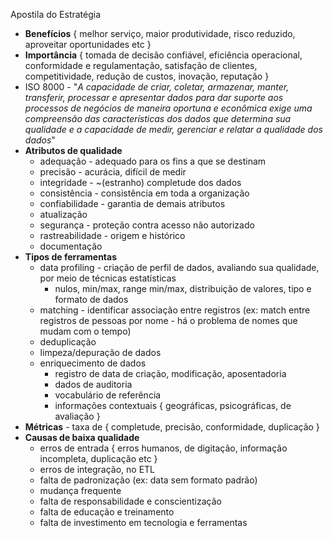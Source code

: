Apostila do Estratégia
* **Benefícios** { melhor serviço, maior produtividade, risco reduzido, aproveitar oportunidades etc }
* **Importância** { tomada de decisão confiável, eficiência operacional, conformidade e regulamentação, satisfação de clientes, competitividade, redução de custos, inovação, reputação }
* ISO 8000 - "*A capacidade de criar, coletar, armazenar, manter, transferir, processar e apresentar dados para dar suporte aos processos de negócios de maneira oportuna e econômica exige uma compreensão das características dos dados que determina sua qualidade e a capacidade de medir, gerenciar e relatar a qualidade dos dados*"
* **Atributos de qualidade**
	* adequação - adequado para os fins a que se destinam
	* precisão - acurácia, difícil de medir
	* integridade - ~(estranho) completude dos dados
	* consistência - consistência em toda a organização
	* confiabilidade - garantia de demais atributos
	* atualização
	* segurança - proteção contra acesso não autorizado
	* rastreabilidade - origem e histórico
	* documentação
* **Tipos de ferramentas**
	* data profiling - criação de perfil de dados, avaliando sua qualidade, por meio de técnicas estatísticas
		* nulos, min/max, range min/max, distribuição de valores, tipo e formato de dados
	* matching - identificar associação entre registros (ex: match entre registros de pessoas por nome - há o problema de nomes que mudam com o tempo)
	* deduplicação
	* limpeza/depuração de dados
	* enriquecimento de dados
		* registro de data de criação, modificação, aposentadoria
		* dados de auditoria
		* vocabulário de referência
		* informações contextuais { geográficas, psicográficas, de avaliação }
* **Métricas** - taxa de { completude, precisão, conformidade, duplicação }
* **Causas de baixa qualidade**
	* erros de entrada { erros humanos, de digitação, informação incompleta, duplicação etc }
	* erros de integração, no ETL
	* falta de padronização (ex: data sem formato padrão)
	* mudança frequente
	* falta de responsabilidade e conscientização
	* falta de educação e treinamento
	* falta de investimento em tecnologia e ferramentas